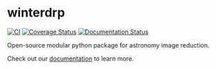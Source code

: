 # winterdrp

[![CI](https://github.com/winter-telescope/winterdrp/actions/workflows/continous_integration.yml/badge.svg)](https://github.com/winter-telescope/winterdrp/actions/workflows/continous_integration.yml)
[![Coverage Status](https://coveralls.io/repos/github/winter-telescope/winterdrp/badge.svg?branch=main)](https://coveralls.io/github/winter-telescope/winterdrp?branch=main)
[![Documentation Status](https://readthedocs.org/projects/winterdrp/badge/?version=latest)](https://winterdrp.readthedocs.io/en/latest/?badge=latest)

Open-source modular python package for astronomy image reduction.

Check out our [documentation](https://winterdrp.readthedocs.io/en/latest/?badge=latest) to learn more.